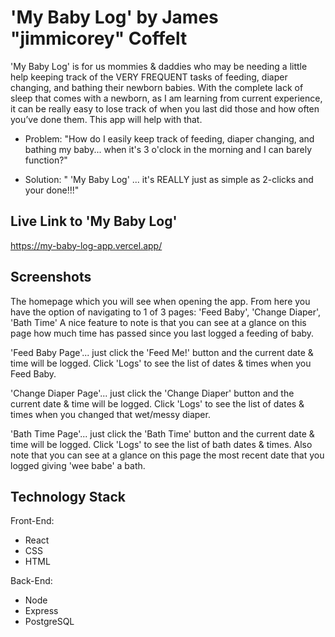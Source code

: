 
# 'My Baby Log' by James "jimmicorey" Coffelt

'My Baby Log' is for us mommies & daddies who may be needing a little help keeping track of the VERY FREQUENT tasks of 
feeding, diaper changing, and bathing their newborn babies. With the complete lack of sleep that comes with a newborn, 
as I am learning from current experience, it can be really easy to lose track of when you last did those and how often 
you’ve done them. This app will help with that.

* Problem: "How do I easily keep track of feeding, diaper changing, and bathing my baby... when it's 3 o'clock in the morning and I can barely function?"

* Solution: " 'My Baby Log' ... it's REALLY just as simple as 2-clicks and your done!!!"

## Live Link to 'My Baby Log'
https://my-baby-log-app.vercel.app/


## Screenshots 

The homepage which you will see when opening the app. 
From here you have the option of navigating to 1 of 3 pages: 'Feed Baby', 'Change Diaper', 'Bath Time'
A nice feature to note is that you can see at a glance on this page how much time has passed since you last logged a feeding of baby.

'Feed Baby Page'... just click the 'Feed Me!' button and the current date & time will be logged. 
Click 'Logs' to see the list of dates & times when you Feed Baby.

'Change Diaper Page'... just click the 'Change Diaper' button and the current date & time will be logged. 
Click 'Logs' to see the list of dates & times when you changed that wet/messy diaper.

'Bath Time Page'... just click the 'Bath Time' button and the current date & time will be logged. 
Click 'Logs' to see the list of bath dates & times. 
Also note that you can see at a glance on this page the most recent date that you logged giving 'wee babe' a bath.




## Technology Stack
Front-End: 
* React 
* CSS 
* HTML

Back-End: 
* Node 
* Express 
* PostgreSQL